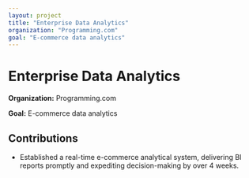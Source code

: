 ```yaml
---
layout: project
title: "Enterprise Data Analytics"
organization: "Programming.com"
goal: "E-commerce data analytics"
---
```


# Enterprise Data Analytics

**Organization:** Programming.com

**Goal:** E-commerce data analytics

## Contributions

- Established a real-time e-commerce analytical system, delivering BI reports promptly and expediting decision-making by over 4 weeks.
